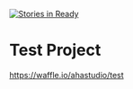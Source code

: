 [![Stories in Ready](https://badge.waffle.io/ahastudio/test.png?label=ready&title=Ready)](https://waffle.io/ahastudio/test)
# Test Project
https://waffle.io/ahastudio/test
